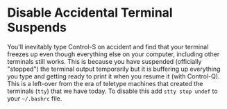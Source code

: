 # Disable Accidental Terminal Suspends

You'll inevitably type Control-S on accident and find that your terminal freezes up even though everything else on your computer, including other terminals still works. This is because you have suspended (officially "stopped") the terminal output temporarily but it is buffering up everything you type and getting ready to print it when you resume it (with Control-Q). This is a left-over from the era of teletype machines that created the terminals (`tty`) that we have today. To disable this add `stty stop undef` to your `~/.bashrc` file.
